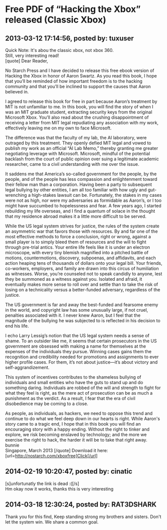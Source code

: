 # Free PDF of “Hacking the Xbox” released (Classic Xbox)

## 2013-03-12 17:14:56, posted by: tuxuser

Quick Note: It's abou the classic xbox, not xbox 360.  
 Still, very interesting read!  
 [quote] Dear Reader,  
   
 No Starch Press and I have decided to release this free ebook version of Hacking the Xbox in honor of Aaron Swartz. As you read this book, I hope that you’ll be reminded of how important freedom is to the hacking community and that you’ll be inclined to support the causes that Aaron believed in.  
   
 I agreed to release this book for free in part because Aaron’s treatment by MIT is not unfamiliar to me. In this book, you will find the story of when I was an MIT graduate student, extracting security keys from the original Microsoft Xbox. You’ll also read about the crushing disappointment of receiving a letter from MIT legal repudiating any association with my work, effectively leaving me on my own to face Microsoft.  
   
 The difference was that the faculty of my lab, the AI laboratory, were outraged by this treatment. They openly defied MIT legal and vowed to publish my work as an official “AI Lab Memo,” thereby granting me greater negotiating leverage with Microsoft. Microsoft, mindful of the potential backlash from the court of public opinion over suing a legitimate academic researcher, came to a civil understanding with me over the issue.  
   
 It saddens me that America’s so-called government for the people, by the people, and of the people has less compassion and enlightenment toward their fellow man than a corporation. Having been a party to subsequent legal bullying by other entities, I am all too familiar with how ugly and gut-wrenching a high-stakes lawsuit can be. Fortunately, the stakes in my cases were not as high, nor were my adversaries as formidable as Aaron’s, or I too might have succumbed to hopelessness and fear. A few years ago, I started rebuilding my life overseas, and I find a quantum of solace in the thought that my residence abroad makes it a little more difficult to be served.  
   
 While the US legal system strives for justice, the rules of the system create an asymmetric war that favors those with resources. By and far one of the most effective methods to force a conclusion, right or wrong, against a small player is to simply bleed them of resources and the will to fight through pre-trial antics. Your entire life feels like it is under an electron microscope, with every tiny blemish magnified into a pitched battle of motions, countermotions, discovery, subpoenas, and affidavits, and each action heaping tens of thousands of dollars onto your legal bill. Your friends, co-workers, employers, and family are drawn into this circus of humiliation as witnesses. Worse, you’re counseled not to speak candidly to anyone, lest they be summoned as a witness against you. Isolated and afraid, it eventually makes more sense to roll over and settle than to take the risk of losing on a technicality versus a better-funded adversary, regardless of the justice.  
   
 The US government is far and away the best-funded and fearsome enemy in the world, and copyright law has some unusually large, if not cruel, penalties associated with it. I never knew Aaron, but I feel that the magnitude of the bullying he was subjected to is reflected in his decision to end his life.  
   
 I echo Larry Lessig’s notion that the US legal system needs a sense of shame. To an outsider like me, it seems that certain prosecutors in the US government are obsessed with making a name for themselves at the expenses of the individuals they pursue. Winning cases gains them the recognition and credibility needed for promotions and assignments to ever higher profile cases. For them, it’s not about justice—it’s about victory and self-aggrandizement.  
   
 This system of incentives contributes to the shameless bullying of individuals and small entities who have the guts to stand up and do something daring. Individuals are robbed of the will and strength to fight for what they feel is right, as the mere act of prosecution can be as much a punishment as the verdict. As a result, I fear that the era of civil disobedience may be coming to a close.  
   
 As people, as individuals, as hackers, we need to oppose this trend and continue to do what we feel deep down in our hearts is right. While Aaron's story came to a tragic end, I hope that in this book you will find an encouraging story with a happy ending. Without the right to tinker and explore, we risk becoming enslaved by technology; and the more we exercise the right to hack, the harder it will be to take that right away.  
 bunnie  
 Singapore, March 2013 [/quote] Download it here: [url=http://nostarch.com/xboxfree]Click[/url]

## 2014-02-19 10:20:47, posted by: cinatic

[s]unfortunatly the link is dead :([/s]  
 Hm okay now it works, thanks this is very interesting

## 2014-03-18 12:30:24, posted by: RAT3DSHARK

Thank you for this find, Keep standing strong my brothers and sisters. Don't let the system win. We share a common goal.